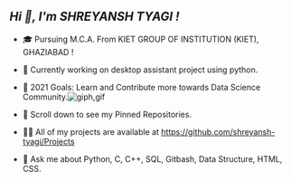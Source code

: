 ## *Hi 👋, I'm SHREYANSH TYAGI !*

* 🎓 Pursuing M.C.A. From KIET GROUP OF INSTITUTION (KIET), GHAZIABAD !
* 💼 Currently working on desktop assistant project using python.
* 🎯 2021 Goals: Learn and Contribute more towards Data Science Community.![giph,gif](https://user-images.githubusercontent.com/71514413/119707926-54ebec80-be79-11eb-9a94-29d9b64f3c86.gif)

* 📌 Scroll down to see my Pinned Repositories.
* 👨‍💻 All of my projects are available at https://github.com/shreyansh-tyagi/Projects
* 💬 Ask me about Python, C, C++, SQL, Gitbash, Data Structure, HTML, CSS.

